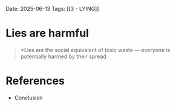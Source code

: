 Date: 2025-06-13
Tags: [[3 - LYING]] 

# Lies are harmful

>*Lies are the social equivalent of toxic waste — everyone is potentially harmed by their spread 
# References 
- Conclusion